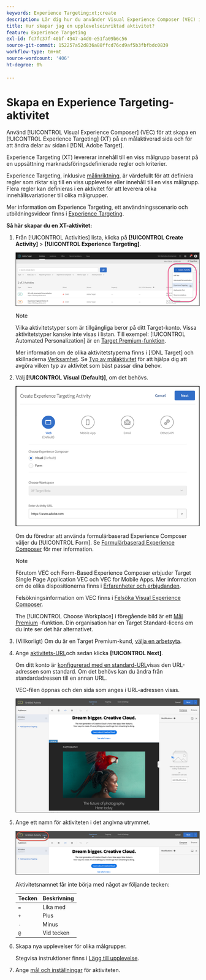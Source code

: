 ```yaml
---
keywords: Experience Targeting;xt;create
description: Lär dig hur du använder Visual Experience Composer (VEC) i Adobe [!DNL Target] för att skapa en XT-aktivitet (Experience Targeting) på en målaktiverad sida.
title: Hur skapar jag en upplevelseinriktad aktivitet?
feature: Experience Targeting
exl-id: fc7fc37f-40bf-4947-a4d0-e51fa09b6c56
source-git-commit: 152257a52d836a88ffcd76cd9af5b3fbfbdc0839
workflow-type: tm+mt
source-wordcount: '406'
ht-degree: 0%

---
```


# Skapa en Experience Targeting-aktivitet

Använd [!UICONTROL Visual Experience Composer] (VEC) för att skapa en [!UICONTROL Experience Targeting] (XT) på en målaktiverad sida och för att ändra delar av sidan i [!DNL Adobe Target].

Experience Targeting (XT) levererar innehåll till en viss målgrupp baserat på en uppsättning marknadsföringsdefinierade regler och kriterier.

Experience Targeting, inklusive [målinriktning](/help/main/c-target/c-audiences/c-target-rules/geo.md), är värdefullt för att definiera regler som riktar sig till en viss upplevelse eller innehåll till en viss målgrupp. Flera regler kan definieras i en aktivitet för att leverera olika innehållsvariationer till olika målgrupper.

Mer information om Experience Targeting, ett användningsscenario och utbildningsvideor finns i [Experience Targeting](/help/main/c-activities/t-experience-target/experience-target.md).

**Så här skapar du en XT-aktivitet:**

1. Från [!UICONTROL Activities] lista, klicka på **[!UICONTROL Create Activity]** > **[!UICONTROL Experience Targeting]**.

   ![Skapa aktivitet > Experience Targeting](/help/main/c-activities/t-experience-target/t-xt-create/assets/xt_select-1.png)

   >[!NOTE]
   >
   >Vilka aktivitetstyper som är tillgängliga beror på ditt Target-konto. Vissa aktivitetstyper kanske inte visas i listan. Till exempel: [!UICONTROL Automated Personalization] är en [Target Premium-funktion](/help/main/c-intro/intro.md#premium).
   >
   >Mer information om de olika aktivitetstyperna finns i [!DNL Target] och skillnaderna [Verksamhet](/help/main/c-activities/activities.md#concept_D317A95A1AB54674BA7AB65C7985BA03). Se [Typ av målaktivitet](/help/main/c-activities/target-activities-guide.md) för att hjälpa dig att avgöra vilken typ av aktivitet som bäst passar dina behov.

1. Välj **[!UICONTROL Visual (Default)]**, om det behövs.

   ![Dialogrutan Skapa aktivitet för mål för upplevelse](/help/main/c-activities/t-experience-target/t-xt-create/assets/form_url-new.png)

   Om du föredrar att använda formulärbaserad Experience Composer väljer du [!UICONTROL Form]. Se [Formulärbaserad Experience Composer](/help/main/c-experiences/form-experience-composer.md) för mer information.

   >[!NOTE]
   >
   >Förutom VEC och Form-Based Experience Composer erbjuder Target Single Page Application VEC och VEC for Mobile Apps. Mer information om de olika dispositionerna finns i [Erfarenheter och erbjudanden](/help/main/c-experiences/experiences.md).
   >
   >Felsökningsinformation om VEC finns i [Felsöka Visual Experience Composer](/help/main/c-experiences/c-visual-experience-composer/r-troubleshoot-composer/troubleshoot-composer.md).
   >
   >The [!UICONTROL Choose Workplace] i föregående bild är ett [Mål Premium](/help/main/c-intro/intro.md) -funktion. Din organisation har en Target Standard-licens om du inte ser det här alternativet.

1. (Villkorligt) Om du är en Target Premium-kund, [välja en arbetsyta](/help/main/administrating-target/c-user-management/property-channel/property-channel.md).

1. Ange [aktivitets-URL](/help/main/c-activities/t-experience-target/t-xt-create/xt-activity-url.md#concept_D28549AAA0A14E3BB5F05F32BE8ABC90)och sedan klicka **[!UICONTROL Next]**.

   Om ditt konto är [konfigurerad med en standard-URL](/help/main/administrating-target/visual-experience-composer-set-up.md)visas den URL-adressen som standard. Om det behövs kan du ändra från standardadressen till en annan URL.

   VEC-filen öppnas och den sida som anges i URL-adressen visas.

   ![Upplevelseanpassad aktivitet inom VEC](/help/main/c-activities/t-experience-target/t-xt-create/assets/xt-in-vec.png)

1. Ange ett namn för aktiviteten i det angivna utrymmet.

   ![Namnfält](/help/main/c-activities/t-experience-target/t-xt-create/assets/xt_name-new.png)

   Aktivitetsnamnet får inte börja med något av följande tecken:

   | Tecken | Beskrivning |
   |--- |--- |
   | `=` | Lika med |
   | `+` | Plus |
   | `-` | Minus |
   | `@` | Vid tecken |

1. Skapa nya upplevelser för olika målgrupper.

   Stegvisa instruktioner finns i [Lägg till upplevelse](/help/main/c-activities/t-experience-target/t-xt-create/xt-add-experience.md).

1. Ange [mål och inställningar](/help/main/c-activities/t-experience-target/t-xt-create/xt-goals-and-settings.md#reference_B25389FD6F3A4989801E740364B089CC) för aktiviteten.

